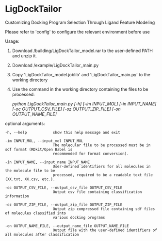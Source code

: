 # LigDockTailor
Customizing Docking Program Selection Through Ligand Feature Modeling

Please refer to 'config' to configure the relevant environment before use

Usage:
1. Download /building/LigDockTailor_model.rar to the user-defined PATH and unzip it.
2. Download /example/LigDockTailor_main.py
3. Copy 'LigDockTailor_model.joblib' and 'LigDockTailor_main.py' to the working directory
4. Use the command in the working directory containing the files to be processed:

   _python LigDockTailor_main.py [-h] [-im INPUT_MOL] [-in INPUT_NAME] [-oc OUTPUT_CSV_FILE] [-oz OUTPUT_ZIP_FILE] [-on OUTPUT_NAME_FILE]_

  optional arguments:
  
    -h, --help            show this help message and exit
    
    -im INPUT_MOL, --input_mol INPUT_MOL
                          The molecular file to be processed must be in sdf format (RDkit/Open Babel is
                          recommended for format conversion).
                          
    -in INPUT_NAME, --input_name INPUT_NAME
                          User-defined identifiers for all molecules in the molecule file to be
                          processed, required to be a readable text file (XX.txt, XX.csv, etc.).
                          
    -oc OUTPUT_CSV_FILE, --output_csv_file OUTPUT_CSV_FILE
                          Output csv file containing classification information
                          
    -oz OUTPUT_ZIP_FILE, --output_zip_file OUTPUT_ZIP_FILE
                          Output zip compressed file containing sdf files of molecules classified into
                          various docking programs
                          
    -on OUTPUT_NAME_FILE, --output_name_file OUTPUT_NAME_FILE
                          Output file with the user-defined identifiers of all molecules after classification
